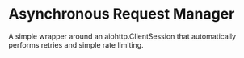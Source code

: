 # Asynchronous Request Manager

A simple wrapper around an aiohttp.ClientSession that automatically
performs retries and simple rate limiting.

 
